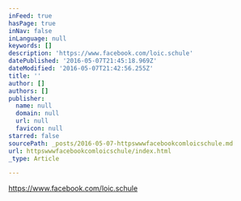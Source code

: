 ```yaml
---
inFeed: true
hasPage: true
inNav: false
inLanguage: null
keywords: []
description: 'https://www.facebook.com/loic.schule'
datePublished: '2016-05-07T21:45:18.969Z'
dateModified: '2016-05-07T21:42:56.255Z'
title: ''
author: []
authors: []
publisher:
  name: null
  domain: null
  url: null
  favicon: null
starred: false
sourcePath: _posts/2016-05-07-httpswwwfacebookcomloicschule.md
url: httpswwwfacebookcomloicschule/index.html
_type: Article

---
```

https://www.facebook.com/loic.schule